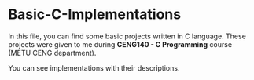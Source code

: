 # Basic-C-Implementations

In this file, you can find some basic projects written in C language. These projects were given to me during **CENG140 - C Programming** course (METU CENG department).

You can see implementations with their descriptions.
